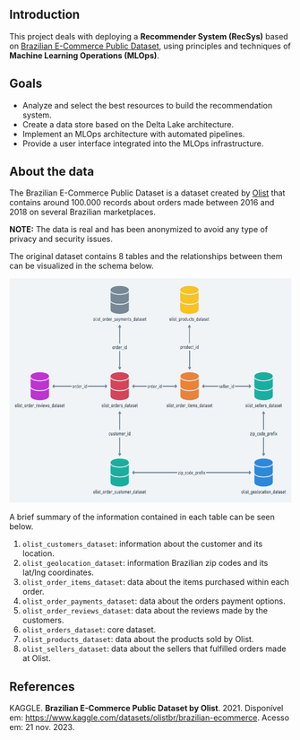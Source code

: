 ## Introduction
This project deals with deploying a **Recommender System (RecSys)** based on [Brazilian E-Commerce Public Dataset](https://www.kaggle.com/datasets/olistbr/brazilian-ecommerce), using principles and techniques of **Machine Learning Operations (MLOps)**.

## Goals
- Analyze and select the best resources to build the recommendation system.
- Create a data store based on the Delta Lake architecture.
- Implement an MLOps architecture with automated pipelines.
- Provide a user interface integrated into the MLOps infrastructure.

## About the data
The Brazilian E-Commerce Public Dataset is a dataset created by [Olist](https://olist.com/pt-br/) that contains around 100.000 records about orders made between 2016 and 2018 on several Brazilian marketplaces.

**NOTE:** The data is real and has been anonymized to avoid any type of privacy and security issues.

The original dataset contains 8 tables and the relationships between them can be visualized in the schema below.

<img src="https://github.com/AllanSilva156/recsys-mlops/blob/main/data/schema.png?raw=true" alt="data schema" width="600" height="400">

A brief summary of the information contained in each table can be seen below.
1. `olist_customers_dataset`: information about the customer and its location.
2. `olist_geolocation_dataset`: information Brazilian zip codes and its lat/lng coordinates.
3. `olist_order_items_dataset`: data about the items purchased within each order.
4. `olist_order_payments_dataset`: data about the orders payment options.
5. `olist_order_reviews_dataset`: data about the reviews made by the customers.
6. `olist_orders_dataset`: core dataset.
7. `olist_products_dataset`: data about the products sold by Olist.
8. `olist_sellers_dataset`: data about the sellers that fulfilled orders made at Olist.

## References
KAGGLE. **Brazilian E-Commerce Public Dataset by Olist**. 2021. Disponível em: https://www.kaggle.com/datasets/olistbr/brazilian-ecommerce. Acesso em: 21 nov. 2023.
